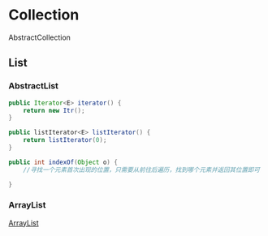 # Collection

AbstractCollection

## List

### AbstractList

```java
public Iterator<E> iterator() {
    return new Itr();
}
```

```java
public listIterator<E> listIterator() {
    return listIterator(0);
}
```

```java
public int indexOf(Object o) {
    //寻找一个元素首次出现的位置，只需要从前往后遍历，找到哪个元素并返回其位置即可

}
```

### ArrayList

[ArrayList](arraylist.md)
